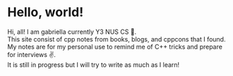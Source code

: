 # Hello, world!
Hi, all! I am gabriella currently Y3 NUS CS 🫡. <br>
This site consist of cpp notes from books, blogs, and cppcons that I found.<br>
My notes are for my personal use to remind me of C++ tricks and prepare for interviews ✌️.<br>
It is still in progress but I will try to write as much as I learn!<br>
